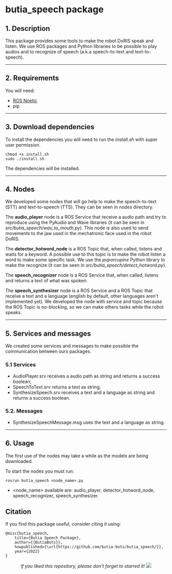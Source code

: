 # butia_speech package

## 1. Description

This package provides some tools to make the robot DoRIS speak and listen. We use ROS packages and Python libraries to be possible to play audios and to recognize of speech (a.k.a speech-to-text and text-to-speech). 

___
## 2. Requirements

You will need:
- [ROS Noetic](http://wiki.ros.org/noetic/Installation)
- pip

___
## 3. Download dependencies

To install the dependencies you will need to run the _install.sh_ with super user permission.

```
chmod +x install.sh
sudo ./install.sh
```

The dependencies will be installed.

___
## 4. Nodes

We developed some nodes that will go help to make the speech-to-text (STT) and text-to-speech (TTS). They can be seen in _nodes_ directory.

The **audio_player** node is a ROS Service that receive a audio path and try to reproduce using the PyAudio and Wave libraries (it can be seen in _src/butia_speech/wav_to_mouth.py_). This node is also used to send movements to the jaw used in the mechatronic face used in the robot DoRIS.

The **detector_hotword_node** is a ROS Topic that, when called, listens and waits for a keyword. A possible use to this topic is to make the robot listen a word to make some specific task. We use the _pvporcupine_ Python library to make the recognize (it can be seen in _src/butia_speech/detect_hotword.py_).

The **speech_recognizer** node is a ROS Service that, when called, listens and returns a text of what was spoken.

The **speech_synthesizer** node is a ROS Service and a ROS Topic that receive a text and a language (english by default, other languages aren't implemented yet). We developed the node with service and topic because the ROS Topic is no-blocking, so we can make others tasks while the robot speaks. 

___
## 5. Services and messages

We created some services and messages to make possible the communication between ours packages. 

### 5.1 Services

- AudioPlayer.srv receives a audio path as string and returns a success boolean;
- SpeechToText.srv returns a text as string;
- SynthesizeSpeech.srv receives a text and a language as string and returns a success boolean.

### 5.2. Messages

- SynthesizeSpeechMessage.msg uses the text and a language as string.

___
## 6. Usage

The first use of the nodes may take a while as the models are being downloaded.

To start the nodes you must run:
```
rosrun butia_speech <node_name>.py
```

* <node_name> available are: audio_player, detector_hotword_node, speech_recognizer, speech_synthesizer.

## Citation
If you find this package useful, consider citing it using:
```
@misc{butia_speech,
    title={Butia Speech Package},
    author={{ButiaBots}},
    howpublished={\url{https://github.com/butia-bots/butia_speech/}},
    year={2022}
}
```
<p align="center"> 
  <i>If you liked this repository, please don't forget to starred it!</i>
  <img src="https://img.shields.io/github/stars/butia-bots/butia_speech?style=social"/>
</p>

